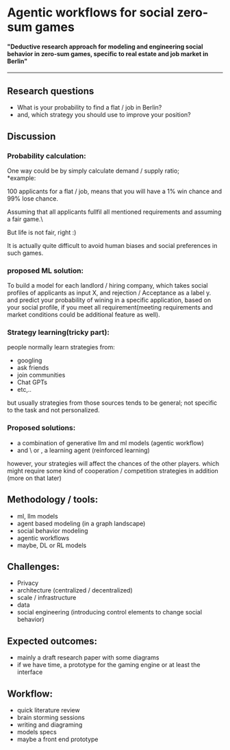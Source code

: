 # Agentic workflows for social zero-sum games

#### "Deductive research approach for modeling and engineering social behavior in zero-sum games, specific to real estate and job market in Berlin"

---

## Research questions

- What is your probability to find a flat / job in Berlin?
- and, which strategy you should use to improve your position?

## Discussion

### Probability calculation:

One way could be by simply calculate demand / supply ratio; \
\*example:

100 applicants for a flat / job, means that you will have a 1% win chance and 99% lose chance.

Assuming that all applicants fullfil all mentioned requirements and assuming a fair game.\

But life is not fair, right :)

It is actually quite difficult to avoid human biases and social preferences in such games.

### proposed ML solution:

To build a model for each landlord / hiring company, which takes social profiles of applicants as input X, and rejection / Acceptance as a label y. and predict your probability of wining in a specific application, based on your social profile, if you meet all requirement(meeting requirements and market conditions could be additional feature as well).

### Strategy learning(tricky part):

people normally learn strategies from:

- googling
- ask friends
- join communities
- Chat GPTs
- etc,..

but usually strategies from those sources tends to be general; not specific to the task and not personalized.

### Proposed solutions:

- a combination of generative llm and ml models (agentic workflow)
- and \ or , a learning agent (reinforced learning)

however, your strategies will affect the chances of the other players. which might require some kind of cooperation / competition strategies in addition (more on that later)

## Methodology / tools:

- ml, llm models
- agent based modeling (in a graph landscape)
- social behavior modeling
- agentic workflows
- maybe, DL or RL models

## Challenges:

- Privacy
- architecture (centralized / decentralized)
- scale / infrastructure
- data
- social engineering (introducing control elements to change social behavior)

## Expected outcomes:

- mainly a draft research paper with some diagrams
- if we have time, a prototype for the gaming engine or at least the interface

## Workflow:

- quick literature review
- brain storming sessions
- writing and diagraming
- models specs
- maybe a front end prototype
